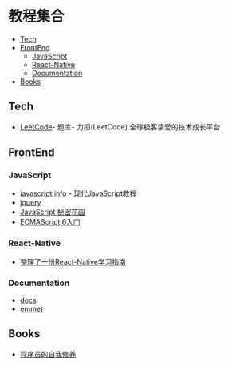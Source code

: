 ﻿# 教程集合 <!-- omit in toc -->

- [Tech](#tech)
- [FrontEnd](#frontend)
  - [JavaScript](#javascript)
  - [React-Native](#react-native)
  - [Documentation](#documentation)
- [Books](#books)

## Tech

* [LeetCode](https://leetcode-cn.com)- 题库- 力扣(LeetCode) 全球极客挚爱的技术成长平台

## FrontEnd

### JavaScript

* [javascript.info](https://zh.javascript.info/) - 现代JavaScript教程
* [jquery](http://jquery.cuishifeng.cn/)
* [JavaScript 秘密花园](http://bonsaiden.github.io/JavaScript-Garden/zh/)
* [ECMAScript 6入门](http://es6.ruanyifeng.com/)

### React-Native

* [整理了一份React-Native学习指南](http://www.w3ctech.com/topic/909?utm_source=tuicool&utm_medium=referral)

### Documentation

* [docs](http://devdocs.io/)
* [emmet](http://docs.emmet.io/cheat-sheet/)

## Books

* [程序员的自我修养](https://leohxj.gitbooks.io/a-programmer-prepares/content/programmer-basic/character-encoding.html)
